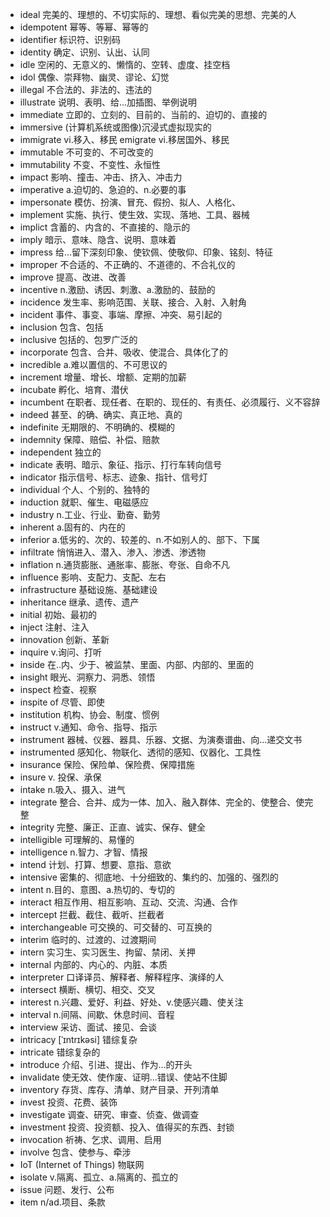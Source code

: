 - ideal 完美的、理想的、不切实际的、理想、看似完美的思想、完美的人
- idempotent 幂等、等幂、幂等的
- identifier 标识符、识别码
- identity 确定、识别、认出、认同
- idle 空闲的、无意义的、懒惰的、空转、虚度、挂空档
- idol 偶像、崇拜物、幽灵、谬论、幻觉
- illegal 不合法的、非法的、违法的
- illustrate 说明、表明、给...加插图、举例说明
- immediate 立即的、立刻的、目前的、当前的、迫切的、直接的
- immersive (计算机系统或图像)沉浸式虚拟现实的
- immigrate vi.移入、移民  emigrate vi.移居国外、移民
- immutable 不可变的、不可改变的
- immutability 不变、不变性、永恒性
- impact 影响、撞击、冲击、挤入、冲击力
- imperative a.迫切的、急迫的、n.必要的事
- impersonate 模仿、扮演、冒充、假扮、拟人、人格化、
- implement 实施、执行、使生效、实现、落地、工具、器械
- implict 含蓄的、内含的、不直接的、隐示的
- imply 暗示、意味、隐含、说明、意味着
- impress 给...留下深刻印象、使钦佩、使敬仰、印象、铭刻、特征
- improper 不合适的、不正确的、不道德的、不合礼仪的
- improve 提高、改进、改善
- incentive n.激励、诱因、刺激、a.激励的、鼓励的
- incidence 发生率、影响范围、关联、接合、入射、入射角
- incident 事件、事变、事端、摩擦、冲突、易引起的
- inclusion 包含、包括
- inclusive 包括的、包罗广泛的
- incorporate 包含、合并、吸收、使混合、具体化了的
- incredible a.难以置信的、不可思议的
- increment 增量、增长、增额、定期的加薪
- incubate 孵化、培育、潜伏
- incumbent 在职者、现任者、在职的、现任的、有责任、必须履行、义不容辞
- indeed 甚至、的确、确实、真正地、真的
- indefinite 无期限的、不明确的、模糊的
- indemnity 保障、赔偿、补偿、赔款
- independent 独立的
- indicate 表明、暗示、象征、指示、打行车转向信号
- indicator 指示信号、标志、迹象、指针、信号灯
- individual 个人、个别的、独特的
- induction 就职、催生、电磁感应
- industry n.工业、行业、勤奋、勤劳
- inherent a.固有的、内在的
- inferior a.低劣的、次的、较差的、n.不如别人的、部下、下属
- infiltrate 悄悄进入、潜入、渗入、渗透、渗透物
- inflation n.通货膨胀、通胀率、膨胀、夸张、自命不凡
- influence 影响、支配力、支配、左右
- infrastructure 基础设施、基础建设
- inheritance 继承、遗传、遗产
- initial 初始、最初的
- inject 注射、注入
- innovation 创新、革新
- inquire v.询问、打听
- inside 在..内、少于、被监禁、里面、内部、内部的、里面的
- insight 眼光、洞察力、洞悉、领悟
- inspect 检查、视察
- inspite of 尽管、即使
- institution 机构、协会、制度、惯例
- instruct v.通知、命令、指导、指示
- instrument 器械、仪器、器具、乐器、文据、为演奏谱曲、向...递交文书
- instrumented 感知化、物联化、透彻的感知、仪器化、工具性
- insurance 保险、保险单、保险费、保障措施
- insure v. 投保、承保
- intake n.吸入、摄入、进气
- integrate  整合、合并、成为一体、加入、融入群体、完全的、使整合、使完整
- integrity 完整、廉正、正直、诚实、保存、健全
- intelligible 可理解的、易懂的
- intelligence n.智力、才智、情报
- intend 计划、打算、想要、意指、意欲
- intensive 密集的、彻底地、十分细致的、集约的、加强的、强烈的
- intent n.目的、意图、a.热切的、专切的
- interact 相互作用、相互影响、互动、交流、沟通、合作
- intercept 拦截、截住、截听、拦截者
- interchangeable 可交换的、可交替的、可互换的
- interim 临时的、过渡的、过渡期间
- intern 实习生、实习医生、拘留、禁闭、关押
- internal 内部的、内心的、内脏、本质
- interpreter 口译译员、解释者、解释程序、演绎的人
- intersect 横断、横切、相交、交叉
- interest n.兴趣、爱好、利益、好处、v.使感兴趣、使关注
- interval n.间隔、间歇、休息时间、音程
- interview 采访、面试、接见、会谈
- intricacy [ˈɪntrɪkəsi] 错综复杂
- intricate 错综复杂的
- introduce 介绍、引进、提出、作为...的开头
- invalidate 使无效、使作废、证明...错误、使站不住脚
- inventory 存货、库存、清单、财产目录、开列清单
- invest 投资、花费、装饰
- investigate 调查、研究、审查、侦查、做调查
- investment 投资、投资额、投入、值得买的东西、封锁
- invocation 祈祷、乞求、调用、启用
- involve 包含、使参与、牵涉
- IoT (Internet of Things) 物联网
- isolate v.隔离、孤立、a.隔离的、孤立的
- issue 问题、发行、公布
- item n/ad.项目、条款